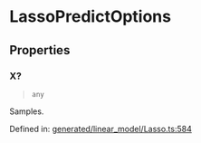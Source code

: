 # LassoPredictOptions

## Properties

### X?

> `any`

Samples.

Defined in:  [generated/linear\_model/Lasso.ts:584](https://github.com/transitive-bullshit/scikit-learn-ts/blob/122b3c0/packages/sklearn/src/generated/linear_model/Lasso.ts#L584)
